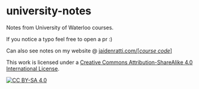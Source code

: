 # university-notes
Notes from University of Waterloo courses.

If you notice a typo feel free to open a pr :)

Can also see notes on my website @ [jaidenratti.com/[_course code_]](https://www.jaidenratti.com/math239)


This work is licensed under a
[Creative Commons Attribution-ShareAlike 4.0 International License][cc-by-sa].

[![CC BY-SA 4.0][cc-by-sa-image]][cc-by-sa]

[cc-by-sa]: http://creativecommons.org/licenses/by-sa/4.0/
[cc-by-sa-image]: https://licensebuttons.net/l/by-sa/4.0/88x31.png
[cc-by-sa-shield]: https://img.shields.io/badge/License-CC%20BY--SA%204.0-lightgrey.svg

